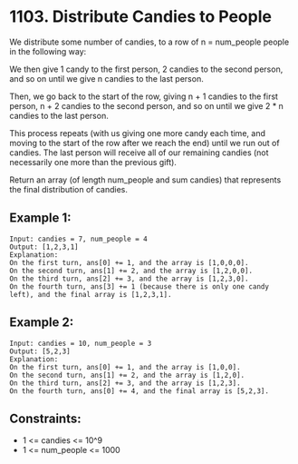# 1103. Distribute Candies to People

We distribute some number of candies, to a row of n = num_people people in the following way:

We then give 1 candy to the first person, 2 candies to the second person, and so on until we give n candies to the last person.

Then, we go back to the start of the row, giving n + 1 candies to the first person, n + 2 candies to the second person, and so on until we give 2 * n candies to the last person.

This process repeats (with us giving one more candy each time, and moving to the start of the row after we reach the end) until we run out of candies.  The last person will receive all of our remaining candies (not necessarily one more than the previous gift).

Return an array (of length num_people and sum candies) that represents the final distribution of candies.

## Example 1:

```
Input: candies = 7, num_people = 4
Output: [1,2,3,1]
Explanation:
On the first turn, ans[0] += 1, and the array is [1,0,0,0].
On the second turn, ans[1] += 2, and the array is [1,2,0,0].
On the third turn, ans[2] += 3, and the array is [1,2,3,0].
On the fourth turn, ans[3] += 1 (because there is only one candy left), and the final array is [1,2,3,1].
```

## Example 2:

```
Input: candies = 10, num_people = 3
Output: [5,2,3]
Explanation: 
On the first turn, ans[0] += 1, and the array is [1,0,0].
On the second turn, ans[1] += 2, and the array is [1,2,0].
On the third turn, ans[2] += 3, and the array is [1,2,3].
On the fourth turn, ans[0] += 4, and the final array is [5,2,3].
```

## Constraints:

* 1 <= candies <= 10^9
* 1 <= num_people <= 1000
